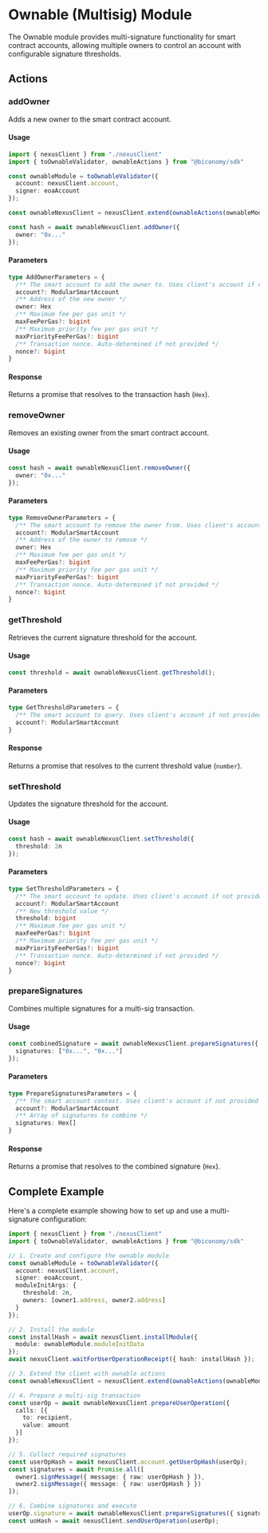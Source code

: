 # Ownable (Multisig) Module

The Ownable module provides multi-signature functionality for smart contract accounts, allowing multiple owners to control an account with configurable signature thresholds.

## Actions

### addOwner

Adds a new owner to the smart contract account.

#### Usage

```typescript
import { nexusClient } from "./nexusClient"
import { toOwnableValidator, ownableActions } from "@biconomy/sdk"

const ownableModule = toOwnableValidator({
  account: nexusClient.account,
  signer: eoaAccount
});

const ownableNexusClient = nexusClient.extend(ownableActions(ownableModule));

const hash = await ownableNexusClient.addOwner({
  owner: "0x..."
});
```

#### Parameters

```typescript
type AddOwnerParameters = {
  /** The smart account to add the owner to. Uses client's account if not provided */
  account?: ModularSmartAccount
  /** Address of the new owner */
  owner: Hex
  /** Maximum fee per gas unit */
  maxFeePerGas?: bigint
  /** Maximum priority fee per gas unit */
  maxPriorityFeePerGas?: bigint
  /** Transaction nonce. Auto-determined if not provided */
  nonce?: bigint
}
```

#### Response
Returns a promise that resolves to the transaction hash (`Hex`).

### removeOwner

Removes an existing owner from the smart contract account.

#### Usage

```typescript
const hash = await ownableNexusClient.removeOwner({
  owner: "0x..."
});
```

#### Parameters

```typescript
type RemoveOwnerParameters = {
  /** The smart account to remove the owner from. Uses client's account if not provided */
  account?: ModularSmartAccount
  /** Address of the owner to remove */
  owner: Hex
  /** Maximum fee per gas unit */
  maxFeePerGas?: bigint
  /** Maximum priority fee per gas unit */
  maxPriorityFeePerGas?: bigint
  /** Transaction nonce. Auto-determined if not provided */
  nonce?: bigint
}
```

### getThreshold

Retrieves the current signature threshold for the account.

#### Usage

```typescript
const threshold = await ownableNexusClient.getThreshold();
```

#### Parameters

```typescript
type GetThresholdParameters = {
  /** The smart account to query. Uses client's account if not provided */
  account?: ModularSmartAccount
}
```

#### Response
Returns a promise that resolves to the current threshold value (`number`).

### setThreshold

Updates the signature threshold for the account.

#### Usage

```typescript
const hash = await ownableNexusClient.setThreshold({
  threshold: 2n
});
```

#### Parameters

```typescript
type SetThresholdParameters = {
  /** The smart account to update. Uses client's account if not provided */
  account?: ModularSmartAccount
  /** New threshold value */
  threshold: bigint
  /** Maximum fee per gas unit */
  maxFeePerGas?: bigint
  /** Maximum priority fee per gas unit */
  maxPriorityFeePerGas?: bigint
  /** Transaction nonce. Auto-determined if not provided */
  nonce?: bigint
}
```

### prepareSignatures

Combines multiple signatures for a multi-sig transaction.

#### Usage

```typescript
const combinedSignature = await ownableNexusClient.prepareSignatures({
  signatures: ["0x...", "0x..."]
});
```

#### Parameters

```typescript
type PrepareSignaturesParameters = {
  /** The smart account context. Uses client's account if not provided */
  account?: ModularSmartAccount
  /** Array of signatures to combine */
  signatures: Hex[]
}
```

#### Response
Returns a promise that resolves to the combined signature (`Hex`).

## Complete Example

Here's a complete example showing how to set up and use a multi-signature configuration:

```typescript
import { nexusClient } from "./nexusClient"
import { toOwnableValidator, ownableActions } from "@biconomy/sdk"

// 1. Create and configure the ownable module
const ownableModule = toOwnableValidator({
  account: nexusClient.account,
  signer: eoaAccount,
  moduleInitArgs: {
    threshold: 2n,
    owners: [owner1.address, owner2.address]
  }
});

// 2. Install the module
const installHash = await nexusClient.installModule({
  module: ownableModule.moduleInitData
});
await nexusClient.waitForUserOperationReceipt({ hash: installHash });

// 3. Extend the client with ownable actions
const ownableNexusClient = nexusClient.extend(ownableActions(ownableModule));

// 4. Prepare a multi-sig transaction
const userOp = await ownableNexusClient.prepareUserOperation({
  calls: [{
    to: recipient,
    value: amount
  }]
});

// 5. Collect required signatures
const userOpHash = await nexusClient.account.getUserOpHash(userOp);
const signatures = await Promise.all([
  owner1.signMessage({ message: { raw: userOpHash } }),
  owner2.signMessage({ message: { raw: userOpHash } })
]);

// 6. Combine signatures and execute
userOp.signature = await ownableNexusClient.prepareSignatures({ signatures });
const uoHash = await nexusClient.sendUserOperation(userOp);
```
